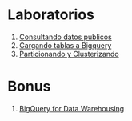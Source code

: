 # Laboratorios

1. [Consultando datos publicos](https://cloud.google.com/bigquery/docs/quickstarts/query-public-dataset-console)
2. [Cargando tablas a Bigquery](./cargando_tablas_a_bigquery.md)
3. [Particionando y Clusterizando](https://cloud.google.com/blog/topics/developers-practitioners/bigquery-explained-storage-overview)

# Bonus

1. [BigQuery for Data Warehousing](https://www.cloudskillsboost.google/quests/68?catalog_rank=%7B%22rank%22%3A3%2C%22num_filters%22%3A0%2C%22has_search%22%3Atrue%7D&search_id=17649189)